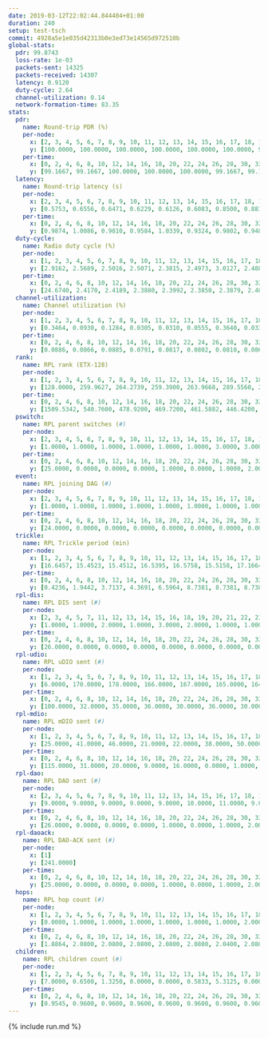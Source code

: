 ```yaml
---
date: 2019-03-12T22:02:44.844404+01:00
duration: 240
setup: test-tsch
commit: 4928a5e1e035d42313b0e3ed73e14565d972510b
global-stats:
  pdr: 99.8743
  loss-rate: 1e-03
  packets-sent: 14325
  packets-received: 14307
  latency: 0.9120
  duty-cycle: 2.64
  channel-utilization: 0.14
  network-formation-time: 83.35
stats:
  pdr:
    name: Round-trip PDR (%)
    per-node:
      x: [2, 3, 4, 5, 6, 7, 8, 9, 10, 11, 12, 13, 14, 15, 16, 17, 18, 19, 20, 21, 22, 23, 24, 25]
      y: [100.0000, 100.0000, 100.0000, 100.0000, 100.0000, 100.0000, 99.8371, 100.0000, 100.0000, 100.0000, 100.0000, 100.0000, 100.0000, 99.8392, 98.3687, 99.6390, 99.8291, 100.0000, 100.0000, 99.5290, 100.0000, 100.0000, 100.0000, 100.0000]
    per-time:
      x: [0, 2, 4, 6, 8, 10, 12, 14, 16, 18, 20, 22, 24, 26, 28, 30, 32, 34, 36, 38, 40, 42, 44, 46, 48, 50, 52, 54, 56, 58, 60, 62, 64, 66, 68, 70, 72, 74, 76, 78, 80, 82, 84, 86, 88, 90, 92, 94, 96, 98, 100, 102, 104, 106, 108, 110, 112, 114, 116, 118, 120, 122, 124, 126, 128, 130, 132, 134, 136, 138, 140, 142, 144, 146, 148, 150, 152, 154, 156, 158, 160, 162, 164, 166, 168, 170, 172, 174, 176, 178, 180, 182, 184, 186, 188, 190, 192, 194, 196, 198, 200, 202, 204, 206, 208, 210, 212, 214, 216, 218, 220, 222, 224, 226, 228, 230, 232, 234, 236, 238, 240]
      y: [99.1667, 99.1667, 100.0000, 100.0000, 100.0000, 99.1667, 99.1667, 100.0000, 100.0000, 100.0000, 100.0000, 100.0000, 100.0000, 99.1667, 100.0000, 100.0000, 100.0000, 100.0000, 98.3333, 97.5000, 96.6667, 99.1597, 100.0000, 100.0000, 100.0000, 100.0000, 100.0000, 100.0000, 100.0000, 100.0000, 100.0000, 100.0000, 100.0000, 100.0000, 100.0000, 99.1736, 100.0000, 100.0000, 100.0000, 100.0000, 100.0000, 100.0000, 100.0000, 100.0000, 100.0000, 100.0000, 100.0000, 100.0000, 100.0000, 100.0000, 100.0000, 100.0000, 100.0000, 100.0000, 100.0000, 100.0000, 100.0000, 100.0000, 100.0000, 100.0000, 100.0000, 100.0000, 100.0000, 100.0000, 100.0000, 100.0000, 100.0000, 100.0000, 100.0000, 100.0000, 100.0000, 100.0000, 100.0000, 100.0000, 100.0000, 99.1667, 100.0000, 100.0000, 100.0000, 100.0000, 100.0000, 100.0000, 100.0000, 100.0000, 100.0000, 100.0000, 99.1667, 100.0000, 100.0000, 100.0000, 100.0000, 100.0000, 100.0000, 100.0000, 100.0000, 100.0000, 100.0000, 100.0000, 100.0000, 100.0000, 100.0000, 100.0000, 100.0000, 100.0000, 100.0000, 100.0000, 100.0000, 100.0000, 100.0000, 100.0000, 100.0000, 100.0000, 100.0000, 100.0000, 100.0000, 100.0000, 100.0000, 100.0000, 100.0000, 100.0000, null]
  latency:
    name: Round-trip latency (s)
    per-node:
      x: [2, 3, 4, 5, 6, 7, 8, 9, 10, 11, 12, 13, 14, 15, 16, 17, 18, 19, 20, 21, 22, 23, 24, 25]
      y: [0.5753, 0.6556, 0.6471, 0.6229, 0.6126, 0.6083, 0.8500, 0.8813, 0.8014, 1.0300, 0.8096, 0.7881, 0.8873, 0.9884, 0.8904, 1.0133, 0.9943, 1.1563, 0.9973, 1.1987, 1.1918, 1.2269, 1.1972, 1.2776]
    per-time:
      x: [0, 2, 4, 6, 8, 10, 12, 14, 16, 18, 20, 22, 24, 26, 28, 30, 32, 34, 36, 38, 40, 42, 44, 46, 48, 50, 52, 54, 56, 58, 60, 62, 64, 66, 68, 70, 72, 74, 76, 78, 80, 82, 84, 86, 88, 90, 92, 94, 96, 98, 100, 102, 104, 106, 108, 110, 112, 114, 116, 118, 120, 122, 124, 126, 128, 130, 132, 134, 136, 138, 140, 142, 144, 146, 148, 150, 152, 154, 156, 158, 160, 162, 164, 166, 168, 170, 172, 174, 176, 178, 180, 182, 184, 186, 188, 190, 192, 194, 196, 198, 200, 202, 204, 206, 208, 210, 212, 214, 216, 218, 220, 222, 224, 226, 228, 230, 232, 234, 236, 238, 240]
      y: [0.9874, 1.0086, 0.9810, 0.9584, 1.0339, 0.9324, 0.9802, 0.9480, 0.9286, 0.9234, 0.9763, 0.9210, 1.0010, 0.9764, 0.9630, 0.9390, 0.9757, 0.9865, 0.9426, 0.9214, 0.9379, 0.9713, 0.9369, 0.9548, 0.9547, 0.9769, 0.9352, 0.9375, 0.9581, 0.9326, 0.9759, 0.9650, 0.9677, 0.9435, 0.9771, 0.9365, 0.9257, 0.9197, 0.9068, 0.9000, 0.8930, 0.8603, 0.9223, 0.9286, 0.9261, 0.9382, 0.9637, 0.9033, 0.9115, 0.9108, 0.9264, 0.8887, 0.9693, 0.9053, 0.9080, 0.9178, 0.8821, 0.9107, 0.8848, 0.9341, 0.9459, 0.9137, 0.9035, 0.9313, 0.8870, 0.9131, 0.9250, 0.9679, 0.9162, 0.9046, 0.8744, 0.8862, 0.9297, 0.8608, 0.8553, 0.9095, 0.8403, 0.8935, 0.9025, 0.9391, 0.8505, 0.8919, 0.8971, 0.9530, 0.9321, 0.9200, 0.8982, 0.9170, 0.8854, 0.8866, 0.8977, 0.8939, 0.9150, 0.8954, 0.8798, 0.8937, 0.8422, 0.8314, 0.8875, 0.8686, 0.8402, 0.8699, 0.8433, 0.8346, 0.8742, 0.8832, 0.8340, 0.8511, 0.8481, 0.8470, 0.8284, 0.8600, 0.8547, 0.8217, 0.8489, 0.8184, 0.8485, 0.8595, 0.8656, 0.8600, null]
  duty-cycle:
    name: Radio duty cycle (%)
    per-node:
      x: [1, 2, 3, 4, 5, 6, 7, 8, 9, 10, 11, 12, 13, 14, 15, 16, 17, 18, 19, 20, 21, 22, 23, 24, 25]
      y: [2.9162, 2.5689, 2.5016, 2.5071, 2.3815, 2.4973, 3.0127, 2.4885, 2.4379, 2.5294, 2.4658, 2.5315, 2.7718, 2.4577, 2.6041, 2.5320, 2.5233, 2.5582, 2.5127, 2.6055, 2.5844, 2.5325, 2.6426, 2.6524, 2.7310]
    per-time:
      x: [0, 2, 4, 6, 8, 10, 12, 14, 16, 18, 20, 22, 24, 26, 28, 30, 32, 34, 36, 38, 40, 42, 44, 46, 48, 50, 52, 54, 56, 58, 60, 62, 64, 66, 68, 70, 72, 74, 76, 78, 80, 82, 84, 86, 88, 90, 92, 94, 96, 98, 100, 102, 104, 106, 108, 110, 112, 114, 116, 118, 120, 122, 124, 126, 128, 130, 132, 134, 136, 138, 140, 142, 144, 146, 148, 150, 152, 154, 156, 158, 160, 162, 164, 166, 168, 170, 172, 174, 176, 178, 180, 182, 184, 186, 188, 190, 192, 194, 196, 198, 200, 202, 204, 206, 208, 210, 212, 214, 216, 218, 220, 222, 224, 226, 228, 230, 232, 234, 236, 238]
      y: [24.6740, 2.4170, 2.4189, 2.3880, 2.3992, 2.3850, 2.3879, 2.4059, 2.3913, 2.3709, 2.3763, 2.3860, 2.3867, 2.4035, 2.4260, 2.3911, 2.6514, 2.4654, 2.5068, 2.5152, 2.4876, 2.4810, 2.4374, 2.3987, 2.3937, 2.3973, 2.3972, 2.3813, 2.3984, 2.3997, 2.3945, 2.4018, 2.3885, 2.3956, 2.3901, 2.3996, 2.3876, 2.3803, 2.3921, 2.3824, 2.3828, 2.3685, 2.3850, 2.3975, 3.0686, 2.8932, 2.9272, 2.3918, 2.3853, 2.3836, 2.3930, 2.3758, 2.3937, 2.3941, 2.3900, 2.3836, 2.3851, 2.3887, 2.3923, 2.3827, 2.3968, 2.3927, 2.3917, 2.3947, 2.3811, 2.3774, 2.3860, 2.4015, 2.3955, 2.3828, 2.3823, 2.3909, 2.3932, 2.3953, 2.3691, 2.3685, 2.3949, 2.3842, 2.3872, 2.3952, 2.3847, 2.3882, 2.3867, 2.3888, 2.3945, 2.3936, 2.3856, 2.4103, 2.4006, 2.3950, 2.3948, 2.3891, 2.3930, 2.3810, 2.3804, 2.3993, 2.3961, 2.3788, 2.3897, 2.4048, 2.3816, 2.3855, 2.3947, 2.3862, 2.3918, 2.3924, 2.3875, 2.3743, 2.3818, 2.3817, 2.3791, 2.3871, 2.3917, 2.3857, 2.3906, 2.3819, 2.3841, 2.3980, 2.3911, 2.3901]
  channel-utilization:
    name: Channel utilization (%)
    per-node:
      x: [1, 2, 3, 4, 5, 6, 7, 8, 9, 10, 11, 12, 13, 14, 15, 16, 17, 18, 19, 20, 21, 22, 23, 24, 25]
      y: [0.3464, 0.0930, 0.1284, 0.0305, 0.0310, 0.0555, 0.3640, 0.0333, 0.0359, 0.0780, 0.0356, 0.0326, 0.1954, 0.0322, 0.1073, 0.1294, 0.0341, 0.0774, 0.0401, 0.0695, 0.0419, 0.0338, 0.0330, 0.0304, 0.0313]
    per-time:
      x: [0, 2, 4, 6, 8, 10, 12, 14, 16, 18, 20, 22, 24, 26, 28, 30, 32, 34, 36, 38, 40, 42, 44, 46, 48, 50, 52, 54, 56, 58, 60, 62, 64, 66, 68, 70, 72, 74, 76, 78, 80, 82, 84, 86, 88, 90, 92, 94, 96, 98, 100, 102, 104, 106, 108, 110, 112, 114, 116, 118, 120, 122, 124, 126, 128, 130, 132, 134, 136, 138, 140, 142, 144, 146, 148, 150, 152, 154, 156, 158, 160, 162, 164, 166, 168, 170, 172, 174, 176, 178, 180, 182, 184, 186, 188, 190, 192, 194, 196, 198, 200, 202, 204, 206, 208, 210, 212, 214, 216, 218, 220, 222, 224, 226, 228, 230, 232, 234, 236, 238]
      y: [0.0886, 0.0866, 0.0885, 0.0791, 0.0817, 0.0802, 0.0810, 0.0865, 0.0782, 0.0722, 0.0747, 0.0798, 0.0802, 0.0859, 0.0969, 0.0800, 0.2206, 0.1181, 0.1157, 0.0950, 0.1001, 0.0957, 0.0898, 0.0799, 0.0825, 0.0801, 0.0822, 0.0767, 0.0838, 0.0828, 0.0806, 0.0865, 0.0782, 0.0842, 0.0801, 0.0848, 0.0785, 0.0757, 0.0807, 0.0763, 0.0784, 0.0704, 0.0777, 0.0822, 0.4057, 0.3053, 0.3260, 0.0790, 0.0794, 0.0782, 0.0815, 0.0748, 0.0802, 0.0828, 0.0793, 0.0764, 0.0788, 0.0791, 0.0801, 0.0767, 0.0840, 0.0806, 0.0804, 0.0802, 0.0776, 0.0736, 0.0800, 0.0855, 0.0826, 0.0772, 0.0772, 0.0798, 0.0812, 0.0836, 0.0687, 0.0706, 0.0822, 0.0763, 0.0786, 0.0834, 0.0731, 0.0783, 0.0765, 0.0809, 0.0835, 0.0801, 0.0786, 0.0923, 0.0829, 0.0791, 0.0812, 0.0782, 0.0805, 0.0780, 0.0775, 0.0798, 0.0799, 0.0730, 0.0820, 0.0811, 0.0756, 0.0765, 0.0815, 0.0742, 0.0798, 0.0796, 0.0765, 0.0721, 0.0753, 0.0768, 0.0746, 0.0787, 0.0788, 0.0752, 0.0805, 0.0748, 0.0761, 0.0820, 0.0798, 0.0786]
  rank:
    name: RPL rank (ETX-128)
    per-node:
      x: [1, 2, 3, 4, 5, 6, 7, 8, 9, 10, 11, 12, 13, 14, 15, 16, 17, 18, 19, 20, 21, 22, 23, 24, 25]
      y: [128.0000, 259.9627, 264.2739, 259.3900, 263.9668, 289.5560, 262.8016, 407.1193, 445.3992, 372.3610, 411.0498, 390.9630, 393.6626, 498.6255, 416.8189, 7334.5282, 447.7049, 526.4733, 550.5323, 537.6390, 576.8430, 576.4959, 939.1012, 664.3740, 674.6230]
    per-time:
      x: [0, 2, 4, 6, 8, 10, 12, 14, 16, 18, 20, 22, 24, 26, 28, 30, 32, 34, 36, 38, 40, 42, 44, 46, 48, 50, 52, 54, 56, 58, 60, 62, 64, 66, 68, 70, 72, 74, 76, 78, 80, 82, 84, 86, 88, 90, 92, 94, 96, 98, 100, 102, 104, 106, 108, 110, 112, 114, 116, 118, 120, 122, 124, 126, 128, 130, 132, 134, 136, 138, 140, 142, 144, 146, 148, 150, 152, 154, 156, 158, 160, 162, 164, 166, 168, 170, 172, 174, 176, 178, 180, 182, 184, 186, 188, 190, 192, 194, 196, 198, 200, 202, 204, 206, 208, 210, 212, 214, 216, 218, 220, 222, 224, 226, 228, 230, 232, 234, 236, 238]
      y: [1509.5342, 540.7600, 478.9200, 469.7200, 461.5882, 446.4200, 445.3922, 456.1346, 433.5800, 430.3200, 431.2200, 431.1800, 428.8400, 435.7500, 437.8600, 433.3400, 427.7225, 433.3754, 435.0055, 28955.8078, 3038.2600, 2992.2353, 443.9800, 443.0800, 442.2692, 437.9800, 438.0000, 434.8800, 434.3800, 436.9020, 431.8654, 424.6200, 425.4600, 429.0392, 426.7200, 430.3200, 428.4000, 430.0980, 420.3400, 415.9800, 414.0800, 416.2400, 415.8000, 417.3200, 301.6564, 273.7084, 274.8723, 300.1562, 416.9000, 419.5490, 415.4400, 415.9200, 414.8400, 423.9200, 420.3000, 418.6400, 420.0196, 418.2000, 420.0200, 417.9600, 426.6275, 421.6000, 421.3200, 419.6800, 422.7059, 424.8000, 424.7000, 428.8627, 422.3800, 421.3800, 420.3400, 421.5200, 419.8400, 417.9808, 420.5800, 424.4600, 423.8039, 418.4000, 423.0588, 418.5000, 418.6000, 418.8800, 417.6400, 418.8800, 422.4200, 428.6667, 423.9000, 425.8077, 427.6923, 421.3400, 432.0000, 428.2400, 424.5800, 426.8200, 427.8000, 431.3137, 426.6078, 423.5000, 426.1600, 428.0200, 425.4000, 426.8039, 425.6800, 421.7308, 430.8077, 424.0200, 426.6863, 417.8431, 416.8200, 418.2400, 422.5000, 423.1373, 418.6078, 419.4400, 413.9600, 413.3200, 411.4000, 411.3600, 414.0600, 416.3800]
  pswitch:
    name: RPL parent switches (#)
    per-node:
      x: [2, 3, 4, 5, 6, 7, 8, 9, 10, 11, 12, 13, 14, 15, 16, 17, 18, 19, 20, 21, 22, 23, 24, 25]
      y: [1.0000, 1.0000, 1.0000, 1.0000, 1.0000, 1.0000, 3.0000, 3.0000, 1.0000, 1.0000, 3.0000, 3.0000, 3.0000, 3.0000, 3.0000, 4.0000, 3.0000, 8.0000, 1.0000, 2.0000, 4.0000, 7.0000, 7.0000, 5.0000]
    per-time:
      x: [0, 2, 4, 6, 8, 10, 12, 14, 16, 18, 20, 22, 24, 26, 28, 30, 32, 34, 36, 38, 40, 42, 44, 46, 48, 50, 52, 54, 56, 58, 60, 62, 64, 66, 68, 70, 72, 74, 76, 78, 80, 82, 84, 86, 88, 90, 92, 94, 96, 98, 100, 102, 104, 106, 108, 110, 112, 114, 116, 118, 120, 122, 124, 126, 128, 130, 132, 134, 136, 138, 140, 142, 144, 146, 148, 150, 152, 154, 156, 158, 160, 162, 164, 166, 168, 170, 172, 174, 176, 178, 180, 182, 184, 186, 188, 190, 192, 194, 196, 198, 200, 202, 204, 206, 208, 210, 212, 214, 216, 218, 220, 222, 224]
      y: [25.0000, 0.0000, 0.0000, 0.0000, 1.0000, 0.0000, 1.0000, 2.0000, 0.0000, 0.0000, 0.0000, 0.0000, 0.0000, 2.0000, 0.0000, 0.0000, 0.0000, 0.0000, 1.0000, 2.0000, 0.0000, 1.0000, 0.0000, 0.0000, 2.0000, 0.0000, 0.0000, 0.0000, 0.0000, 1.0000, 2.0000, 0.0000, 0.0000, 1.0000, 0.0000, 0.0000, 0.0000, 1.0000, 0.0000, 0.0000, 0.0000, 0.0000, 0.0000, 0.0000, 1.0000, 0.0000, 0.0000, 0.0000, 0.0000, 1.0000, 0.0000, 0.0000, 0.0000, 0.0000, 0.0000, 0.0000, 1.0000, 0.0000, 0.0000, 0.0000, 1.0000, 0.0000, 0.0000, 0.0000, 1.0000, 0.0000, 0.0000, 1.0000, 0.0000, 0.0000, 0.0000, 0.0000, 0.0000, 2.0000, 0.0000, 0.0000, 1.0000, 0.0000, 1.0000, 0.0000, 0.0000, 0.0000, 0.0000, 0.0000, 0.0000, 1.0000, 0.0000, 2.0000, 2.0000, 0.0000, 2.0000, 0.0000, 0.0000, 0.0000, 0.0000, 1.0000, 1.0000, 0.0000, 0.0000, 0.0000, 0.0000, 1.0000, 0.0000, 2.0000, 2.0000, 0.0000, 1.0000, 1.0000, 0.0000, 0.0000, 0.0000, 1.0000, 1.0000]
  event:
    name: RPL joining DAG (#)
    per-node:
      x: [2, 3, 4, 5, 6, 7, 8, 9, 10, 11, 12, 13, 14, 15, 16, 17, 18, 19, 20, 21, 22, 23, 24, 25]
      y: [1.0000, 1.0000, 1.0000, 1.0000, 1.0000, 1.0000, 1.0000, 1.0000, 1.0000, 1.0000, 1.0000, 1.0000, 1.0000, 1.0000, 2.0000, 1.0000, 1.0000, 1.0000, 1.0000, 1.0000, 1.0000, 1.0000, 1.0000, 1.0000]
    per-time:
      x: [0, 2, 4, 6, 8, 10, 12, 14, 16, 18, 20, 22, 24, 26, 28, 30, 32, 34, 36, 38, 40, 42]
      y: [24.0000, 0.0000, 0.0000, 0.0000, 0.0000, 0.0000, 0.0000, 0.0000, 0.0000, 0.0000, 0.0000, 0.0000, 0.0000, 0.0000, 0.0000, 0.0000, 0.0000, 0.0000, 0.0000, 0.0000, 0.0000, 1.0000]
  trickle:
    name: RPL Trickle period (min)
    per-node:
      x: [1, 2, 3, 4, 5, 6, 7, 8, 9, 10, 11, 12, 13, 14, 15, 16, 17, 18, 19, 20, 21, 22, 23, 24, 25]
      y: [16.6457, 15.4523, 15.4512, 16.5395, 16.5758, 15.5158, 17.1664, 16.4798, 15.4780, 16.5758, 15.5226, 15.3873, 15.3878, 15.4460, 15.3819, 15.3997, 15.3958, 15.3825, 15.3162, 15.4351, 15.3992, 15.3390, 16.5106, 16.6129, 16.6059]
    per-time:
      x: [0, 2, 4, 6, 8, 10, 12, 14, 16, 18, 20, 22, 24, 26, 28, 30, 32, 34, 36, 38, 40, 42, 44, 46, 48, 50, 52, 54, 56, 58, 60, 62, 64, 66, 68, 70, 72, 74, 76, 78, 80, 82, 84, 86, 88, 90, 92, 94, 96, 98, 100, 102, 104, 106, 108, 110, 112, 114, 116, 118, 120, 122, 124, 126, 128, 130, 132, 134, 136, 138, 140, 142, 144, 146, 148, 150, 152, 154, 156, 158, 160, 162, 164, 166, 168, 170, 172, 174, 176, 178, 180, 182, 184, 186, 188, 190, 192, 194, 196, 198, 200, 202, 204, 206, 208, 210, 212, 214, 216, 218, 220, 222, 224, 226, 228, 230, 232, 234, 236, 238]
      y: [0.4236, 1.9442, 3.7137, 4.3691, 6.5964, 8.7381, 8.7381, 8.7381, 9.2624, 17.4763, 17.4763, 17.4763, 17.4763, 17.4763, 17.4763, 17.4763, 17.4763, 17.4763, 17.4763, 9.5347, 5.8300, 5.8375, 6.6683, 7.2963, 8.4021, 9.0003, 11.4470, 11.5343, 11.5343, 11.4795, 15.2917, 17.4763, 17.4763, 17.4763, 17.4763, 17.4763, 17.4763, 17.4763, 17.4763, 17.4763, 17.4763, 17.4763, 17.4763, 17.4763, 17.4763, 17.4763, 17.4763, 17.4763, 17.4763, 17.4763, 17.4763, 17.4763, 17.4763, 17.4763, 17.4763, 17.4763, 17.4763, 17.4763, 17.4763, 17.4763, 17.4763, 17.4763, 17.4763, 17.4763, 17.4763, 17.4763, 17.4763, 17.4763, 17.4763, 17.4763, 17.4763, 17.4763, 17.4763, 17.4763, 17.4763, 17.4763, 17.4763, 17.4763, 17.4763, 17.4763, 17.4763, 17.4763, 17.4763, 17.4763, 17.4763, 17.4763, 17.4763, 17.4763, 17.4763, 17.4763, 17.4763, 17.4763, 17.4763, 17.4763, 17.4763, 17.4763, 17.4763, 17.4763, 17.4763, 17.4763, 17.4763, 17.4763, 17.4763, 17.4763, 17.4763, 17.4763, 17.4763, 17.4763, 17.4763, 17.4763, 17.4763, 17.4763, 17.4763, 17.4763, 17.4763, 17.4763, 17.4763, 17.4763, 17.4763, 17.4763]
  rpl-dis:
    name: RPL DIS sent (#)
    per-node:
      x: [2, 3, 4, 5, 7, 11, 12, 13, 14, 15, 16, 18, 19, 20, 21, 22, 23, 24, 25]
      y: [1.0000, 1.0000, 2.0000, 1.0000, 3.0000, 2.0000, 1.0000, 1.0000, 1.0000, 1.0000, 14.0000, 2.0000, 1.0000, 1.0000, 2.0000, 1.0000, 2.0000, 3.0000, 2.0000]
    per-time:
      x: [0, 2, 4, 6, 8, 10, 12, 14, 16, 18, 20, 22, 24, 26, 28, 30, 32, 34, 36, 38, 40, 42, 44, 46, 48, 50, 52, 54, 56, 58, 60, 62, 64, 66, 68, 70, 72, 74, 76, 78, 80, 82, 84, 86, 88, 90, 92]
      y: [26.0000, 0.0000, 0.0000, 0.0000, 0.0000, 0.0000, 0.0000, 0.0000, 0.0000, 0.0000, 0.0000, 0.0000, 0.0000, 0.0000, 0.0000, 0.0000, 0.0000, 1.0000, 1.0000, 4.0000, 4.0000, 3.0000, 0.0000, 0.0000, 0.0000, 0.0000, 0.0000, 0.0000, 0.0000, 0.0000, 0.0000, 0.0000, 0.0000, 0.0000, 0.0000, 0.0000, 0.0000, 0.0000, 0.0000, 0.0000, 0.0000, 0.0000, 0.0000, 0.0000, 0.0000, 2.0000, 1.0000]
  rpl-udio:
    name: RPL uDIO sent (#)
    per-node:
      x: [1, 2, 3, 4, 5, 6, 7, 8, 9, 10, 11, 12, 13, 14, 15, 16, 17, 18, 19, 20, 21, 22, 23, 24, 25]
      y: [6.0000, 170.0000, 178.0000, 166.0000, 167.0000, 165.0000, 164.0000, 165.0000, 173.0000, 167.0000, 167.0000, 168.0000, 159.0000, 167.0000, 163.0000, 174.0000, 156.0000, 164.0000, 170.0000, 166.0000, 169.0000, 164.0000, 173.0000, 174.0000, 167.0000]
    per-time:
      x: [0, 2, 4, 6, 8, 10, 12, 14, 16, 18, 20, 22, 24, 26, 28, 30, 32, 34, 36, 38, 40, 42, 44, 46, 48, 50, 52, 54, 56, 58, 60, 62, 64, 66, 68, 70, 72, 74, 76, 78, 80, 82, 84, 86, 88, 90, 92, 94, 96, 98, 100, 102, 104, 106, 108, 110, 112, 114, 116, 118, 120, 122, 124, 126, 128, 130, 132, 134, 136, 138, 140, 142, 144, 146, 148, 150, 152, 154, 156, 158, 160, 162, 164, 166, 168, 170, 172, 174, 176, 178, 180, 182, 184, 186, 188, 190, 192, 194, 196, 198, 200, 202, 204, 206, 208, 210, 212, 214, 216, 218, 220, 222, 224, 226, 228, 230, 232, 234, 236, 238, 240]
      y: [100.0000, 32.0000, 35.0000, 36.0000, 30.0000, 36.0000, 30.0000, 34.0000, 33.0000, 30.0000, 31.0000, 35.0000, 32.0000, 31.0000, 37.0000, 32.0000, 35.0000, 37.0000, 37.0000, 37.0000, 29.0000, 43.0000, 31.0000, 33.0000, 36.0000, 29.0000, 36.0000, 30.0000, 34.0000, 34.0000, 35.0000, 32.0000, 32.0000, 33.0000, 33.0000, 33.0000, 29.0000, 35.0000, 31.0000, 34.0000, 30.0000, 33.0000, 32.0000, 30.0000, 41.0000, 38.0000, 32.0000, 31.0000, 35.0000, 30.0000, 32.0000, 33.0000, 32.0000, 35.0000, 29.0000, 34.0000, 34.0000, 33.0000, 32.0000, 33.0000, 35.0000, 33.0000, 35.0000, 32.0000, 30.0000, 34.0000, 29.0000, 34.0000, 35.0000, 28.0000, 33.0000, 35.0000, 29.0000, 36.0000, 31.0000, 33.0000, 33.0000, 28.0000, 36.0000, 29.0000, 33.0000, 37.0000, 30.0000, 35.0000, 31.0000, 36.0000, 32.0000, 35.0000, 33.0000, 31.0000, 31.0000, 29.0000, 31.0000, 31.0000, 33.0000, 33.0000, 31.0000, 35.0000, 31.0000, 32.0000, 33.0000, 35.0000, 29.0000, 36.0000, 35.0000, 33.0000, 34.0000, 33.0000, 31.0000, 31.0000, 31.0000, 33.0000, 34.0000, 32.0000, 30.0000, 35.0000, 34.0000, 33.0000, 34.0000, 35.0000, 2.0000]
  rpl-mdio:
    name: RPL mDIO sent (#)
    per-node:
      x: [1, 2, 3, 4, 5, 6, 7, 8, 9, 10, 11, 12, 13, 14, 15, 16, 17, 18, 19, 20, 21, 22, 23, 24, 25]
      y: [25.0000, 41.0000, 46.0000, 21.0000, 22.0000, 38.0000, 50.0000, 20.0000, 37.0000, 21.0000, 32.0000, 50.0000, 47.0000, 46.0000, 51.0000, 33.0000, 49.0000, 47.0000, 49.0000, 41.0000, 46.0000, 45.0000, 21.0000, 20.0000, 20.0000]
    per-time:
      x: [0, 2, 4, 6, 8, 10, 12, 14, 16, 18, 20, 22, 24, 26, 28, 30, 32, 34, 36, 38, 40, 42, 44, 46, 48, 50, 52, 54, 56, 58, 60, 62, 64, 66, 68, 70, 72, 74, 76, 78, 80, 82, 84, 86, 88, 90, 92, 94, 96, 98, 100, 102, 104, 106, 108, 110, 112, 114, 116, 118, 120, 122, 124, 126, 128, 130, 132, 134, 136, 138, 140, 142, 144, 146, 148, 150, 152, 154, 156, 158, 160, 162, 164, 166, 168, 170, 172, 174, 176, 178, 180, 182, 184, 186, 188, 190, 192, 194, 196, 198, 200, 202, 204, 206, 208, 210, 212, 214, 216, 218, 220, 222, 224, 226, 228, 230, 232, 234, 236, 238]
      y: [115.0000, 31.0000, 20.0000, 9.0000, 16.0000, 0.0000, 1.0000, 11.0000, 13.0000, 0.0000, 0.0000, 0.0000, 0.0000, 4.0000, 5.0000, 6.0000, 5.0000, 5.0000, 0.0000, 49.0000, 127.0000, 151.0000, 38.0000, 17.0000, 4.0000, 16.0000, 3.0000, 0.0000, 2.0000, 11.0000, 4.0000, 1.0000, 5.0000, 2.0000, 1.0000, 4.0000, 5.0000, 3.0000, 4.0000, 1.0000, 1.0000, 1.0000, 1.0000, 6.0000, 7.0000, 4.0000, 3.0000, 1.0000, 2.0000, 1.0000, 3.0000, 1.0000, 6.0000, 5.0000, 5.0000, 1.0000, 1.0000, 4.0000, 3.0000, 1.0000, 0.0000, 5.0000, 5.0000, 4.0000, 3.0000, 0.0000, 2.0000, 2.0000, 2.0000, 4.0000, 4.0000, 3.0000, 2.0000, 6.0000, 1.0000, 2.0000, 0.0000, 3.0000, 3.0000, 3.0000, 5.0000, 4.0000, 4.0000, 2.0000, 1.0000, 1.0000, 4.0000, 3.0000, 3.0000, 7.0000, 1.0000, 3.0000, 3.0000, 1.0000, 2.0000, 3.0000, 3.0000, 2.0000, 5.0000, 6.0000, 0.0000, 0.0000, 1.0000, 4.0000, 5.0000, 5.0000, 5.0000, 2.0000, 3.0000, 1.0000, 2.0000, 1.0000, 1.0000, 7.0000, 3.0000, 5.0000, 1.0000, 4.0000, 2.0000, 3.0000]
  rpl-dao:
    name: RPL DAO sent (#)
    per-node:
      x: [2, 3, 4, 5, 6, 7, 8, 9, 10, 11, 12, 13, 14, 15, 16, 17, 18, 19, 20, 21, 22, 23, 24, 25]
      y: [9.0000, 9.0000, 9.0000, 9.0000, 9.0000, 10.0000, 11.0000, 9.0000, 9.0000, 9.0000, 10.0000, 11.0000, 9.0000, 12.0000, 11.0000, 11.0000, 12.0000, 12.0000, 9.0000, 10.0000, 10.0000, 12.0000, 12.0000, 11.0000]
    per-time:
      x: [0, 2, 4, 6, 8, 10, 12, 14, 16, 18, 20, 22, 24, 26, 28, 30, 32, 34, 36, 38, 40, 42, 44, 46, 48, 50, 52, 54, 56, 58, 60, 62, 64, 66, 68, 70, 72, 74, 76, 78, 80, 82, 84, 86, 88, 90, 92, 94, 96, 98, 100, 102, 104, 106, 108, 110, 112, 114, 116, 118, 120, 122, 124, 126, 128, 130, 132, 134, 136, 138, 140, 142, 144, 146, 148, 150, 152, 154, 156, 158, 160, 162, 164, 166, 168, 170, 172, 174, 176, 178, 180, 182, 184, 186, 188, 190, 192, 194, 196, 198, 200, 202, 204, 206, 208, 210, 212, 214, 216, 218, 220, 222, 224, 226, 228, 230, 232, 234, 236, 238, 240]
      y: [26.0000, 0.0000, 0.0000, 0.0000, 1.0000, 0.0000, 1.0000, 2.0000, 0.0000, 0.0000, 0.0000, 0.0000, 0.0000, 2.0000, 19.0000, 0.0000, 1.0000, 0.0000, 2.0000, 2.0000, 0.0000, 2.0000, 0.0000, 0.0000, 2.0000, 0.0000, 0.0000, 0.0000, 16.0000, 2.0000, 2.0000, 0.0000, 0.0000, 3.0000, 0.0000, 0.0000, 0.0000, 1.0000, 2.0000, 0.0000, 0.0000, 0.0000, 12.0000, 4.0000, 4.0000, 0.0000, 0.0000, 2.0000, 1.0000, 1.0000, 0.0000, 0.0000, 3.0000, 0.0000, 0.0000, 0.0000, 8.0000, 5.0000, 3.0000, 1.0000, 1.0000, 2.0000, 1.0000, 0.0000, 1.0000, 0.0000, 1.0000, 3.0000, 0.0000, 0.0000, 0.0000, 11.0000, 4.0000, 3.0000, 0.0000, 1.0000, 4.0000, 0.0000, 2.0000, 0.0000, 1.0000, 3.0000, 0.0000, 0.0000, 0.0000, 9.0000, 3.0000, 4.0000, 3.0000, 0.0000, 3.0000, 1.0000, 0.0000, 1.0000, 0.0000, 2.0000, 2.0000, 0.0000, 0.0000, 6.0000, 3.0000, 5.0000, 1.0000, 3.0000, 4.0000, 2.0000, 1.0000, 2.0000, 0.0000, 1.0000, 1.0000, 1.0000, 1.0000, 2.0000, 6.0000, 0.0000, 4.0000, 0.0000, 2.0000, 4.0000, 0.0000]
  rpl-daoack:
    name: RPL DAO-ACK sent (#)
    per-node:
      x: [1]
      y: [241.0000]
    per-time:
      x: [0, 2, 4, 6, 8, 10, 12, 14, 16, 18, 20, 22, 24, 26, 28, 30, 32, 34, 36, 38, 40, 42, 44, 46, 48, 50, 52, 54, 56, 58, 60, 62, 64, 66, 68, 70, 72, 74, 76, 78, 80, 82, 84, 86, 88, 90, 92, 94, 96, 98, 100, 102, 104, 106, 108, 110, 112, 114, 116, 118, 120, 122, 124, 126, 128, 130, 132, 134, 136, 138, 140, 142, 144, 146, 148, 150, 152, 154, 156, 158, 160, 162, 164, 166, 168, 170, 172, 174, 176, 178, 180, 182, 184, 186, 188, 190, 192, 194, 196, 198, 200, 202, 204, 206, 208, 210, 212, 214, 216, 218, 220, 222, 224, 226, 228, 230, 232, 234, 236, 238, 240]
      y: [25.0000, 0.0000, 0.0000, 0.0000, 1.0000, 0.0000, 1.0000, 2.0000, 0.0000, 0.0000, 0.0000, 0.0000, 0.0000, 2.0000, 19.0000, 0.0000, 1.0000, 0.0000, 2.0000, 2.0000, 0.0000, 2.0000, 0.0000, 0.0000, 2.0000, 0.0000, 0.0000, 0.0000, 16.0000, 2.0000, 2.0000, 0.0000, 0.0000, 3.0000, 0.0000, 0.0000, 0.0000, 1.0000, 2.0000, 0.0000, 0.0000, 0.0000, 12.0000, 4.0000, 3.0000, 0.0000, 0.0000, 2.0000, 1.0000, 1.0000, 0.0000, 0.0000, 3.0000, 0.0000, 0.0000, 0.0000, 8.0000, 5.0000, 3.0000, 1.0000, 1.0000, 2.0000, 1.0000, 0.0000, 1.0000, 0.0000, 1.0000, 3.0000, 0.0000, 0.0000, 0.0000, 11.0000, 4.0000, 3.0000, 0.0000, 1.0000, 4.0000, 0.0000, 2.0000, 0.0000, 1.0000, 3.0000, 0.0000, 0.0000, 0.0000, 9.0000, 3.0000, 4.0000, 3.0000, 0.0000, 3.0000, 1.0000, 0.0000, 1.0000, 0.0000, 2.0000, 2.0000, 0.0000, 0.0000, 6.0000, 3.0000, 4.0000, 1.0000, 3.0000, 4.0000, 2.0000, 1.0000, 2.0000, 0.0000, 1.0000, 1.0000, 1.0000, 1.0000, 2.0000, 6.0000, 0.0000, 3.0000, 0.0000, 2.0000, 4.0000, 0.0000]
  hops:
    name: RPL hop count (#)
    per-node:
      x: [1, 2, 3, 4, 5, 6, 7, 8, 9, 10, 11, 12, 13, 14, 15, 16, 17, 18, 19, 20, 21, 22, 23, 24, 25]
      y: [0.0000, 1.0000, 1.0000, 1.0000, 1.0000, 1.0000, 1.0000, 2.0000, 2.0000, 1.0000, 2.0000, 2.0000, 2.0000, 2.0667, 2.0000, 2.0708, 2.0000, 2.9750, 3.0795, 3.0000, 3.0000, 3.0418, 4.0000, 4.0000, 3.9749]
    per-time:
      x: [0, 2, 4, 6, 8, 10, 12, 14, 16, 18, 20, 22, 24, 26, 28, 30, 32, 34, 36, 38, 40, 42, 44, 46, 48, 50, 52, 54, 56, 58, 60, 62, 64, 66, 68, 70, 72, 74, 76, 78, 80, 82, 84, 86, 88, 90, 92, 94, 96, 98, 100, 102, 104, 106, 108, 110, 112, 114, 116, 118, 120, 122, 124, 126, 128, 130, 132, 134, 136, 138, 140, 142, 144, 146, 148, 150, 152, 154, 156, 158, 160, 162, 164, 166, 168, 170, 172, 174, 176, 178, 180, 182, 184, 186, 188, 190, 192, 194, 196, 198, 200, 202, 204, 206, 208, 210, 212, 214, 216, 218, 220, 222, 224, 226, 228, 230, 232, 234, 236, 238]
      y: [1.8864, 2.0800, 2.0800, 2.0800, 2.0800, 2.0800, 2.0400, 2.0800, 2.0800, 2.0800, 2.0800, 2.0800, 2.0800, 2.0800, 2.0800, 2.0800, 2.0800, 2.0800, 2.0800, 2.1600, 2.1600, 2.1600, 2.2000, 2.2000, 2.1600, 2.1600, 2.1600, 2.1600, 2.1600, 2.1400, 2.1000, 2.0800, 2.0800, 2.0800, 2.0800, 2.0800, 2.0800, 2.0800, 2.0800, 2.0800, 2.0800, 2.0800, 2.0800, 2.0800, 2.0800, 2.0800, 2.0800, 2.0800, 2.0800, 2.0800, 2.0800, 2.0800, 2.0800, 2.0800, 2.0800, 2.0800, 2.1200, 2.1200, 2.1200, 2.1200, 2.1200, 2.1200, 2.1200, 2.1200, 2.0800, 2.0800, 2.0800, 2.0800, 2.0800, 2.0800, 2.0800, 2.0800, 2.0800, 2.0000, 2.0000, 2.0000, 2.0800, 2.0800, 2.0800, 2.0800, 2.0800, 2.0800, 2.0800, 2.0800, 2.0800, 2.0800, 2.0800, 2.0800, 2.0800, 2.0800, 2.0800, 2.0800, 2.0800, 2.0800, 2.0800, 2.0800, 2.0800, 2.0800, 2.0800, 2.0800, 2.0800, 2.0800, 2.0800, 2.0800, 2.0800, 2.0800, 2.0800, 2.0800, 2.0800, 2.0800, 2.0800, 2.0800, 2.0800, 2.0800, 2.0800, 2.0800, 2.0800, 2.0800, 2.0800, 2.0800]
  children:
    name: RPL children count (#)
    per-node:
      x: [1, 2, 3, 4, 5, 6, 7, 8, 9, 10, 11, 12, 13, 14, 15, 16, 17, 18, 19, 20, 21, 22, 23, 24, 25]
      y: [7.0000, 0.6500, 1.3250, 0.0000, 0.0000, 0.5833, 5.3125, 0.0000, 0.0000, 1.0250, 0.0667, 0.0000, 2.6167, 0.0000, 1.9417, 0.3375, 0.0000, 1.4333, 0.2176, 1.2667, 0.2008, 0.0000, 0.0000, 0.0000, 0.0000]
    per-time:
      x: [0, 2, 4, 6, 8, 10, 12, 14, 16, 18, 20, 22, 24, 26, 28, 30, 32, 34, 36, 38, 40, 42, 44, 46, 48, 50, 52, 54, 56, 58, 60, 62, 64, 66, 68, 70, 72, 74, 76, 78, 80, 82, 84, 86, 88, 90, 92, 94, 96, 98, 100, 102, 104, 106, 108, 110, 112, 114, 116, 118, 120, 122, 124, 126, 128, 130, 132, 134, 136, 138, 140, 142, 144, 146, 148, 150, 152, 154, 156, 158, 160, 162, 164, 166, 168, 170, 172, 174, 176, 178, 180, 182, 184, 186, 188, 190, 192, 194, 196, 198, 200, 202, 204, 206, 208, 210, 212, 214, 216, 218, 220, 222, 224, 226, 228, 230, 232, 234, 236, 238]
      y: [0.9545, 0.9600, 0.9600, 0.9600, 0.9600, 0.9600, 0.9600, 0.9600, 0.9600, 0.9600, 0.9600, 0.9600, 0.9600, 0.9600, 0.9600, 0.9600, 0.9600, 0.9600, 0.9600, 0.9600, 0.9600, 0.9600, 0.9600, 0.9600, 0.9600, 0.9600, 0.9600, 0.9600, 0.9600, 0.9600, 0.9600, 0.9600, 0.9600, 0.9600, 0.9600, 0.9600, 0.9600, 0.9600, 0.9600, 0.9600, 0.9600, 0.9600, 0.9600, 0.9600, 0.9600, 0.9600, 0.9600, 0.9600, 0.9600, 0.9600, 0.9600, 0.9600, 0.9600, 0.9600, 0.9600, 0.9600, 0.9600, 0.9600, 0.9600, 0.9600, 0.9600, 0.9600, 0.9600, 0.9600, 0.9600, 0.9600, 0.9600, 0.9600, 0.9600, 0.9600, 0.9600, 0.9600, 0.9600, 0.9600, 0.9600, 0.9600, 0.9600, 0.9600, 0.9600, 0.9600, 0.9600, 0.9600, 0.9600, 0.9600, 0.9600, 0.9600, 0.9600, 0.9600, 0.9600, 0.9600, 0.9600, 0.9600, 0.9600, 0.9600, 0.9600, 0.9600, 0.9600, 0.9600, 0.9600, 0.9600, 0.9600, 0.9600, 0.9600, 0.9600, 0.9600, 0.9600, 0.9600, 0.9600, 0.9600, 0.9600, 0.9600, 0.9600, 0.9600, 0.9600, 0.9600, 0.9600, 0.9600, 0.9600, 0.9600, 0.9600]
---
```


{% include run.md %}
